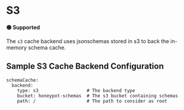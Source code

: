 # S3

**🟢 Supported**

The `s3` cache backend uses jsonschemas stored in s3 to back the in-memory schema cache.

## Sample S3 Cache Backend Configuration

```
schemaCache:
  backend:
    type: s3                  # The backend type
    bucket: honeypot-schemas  # The s3 bucket containing schemas
    path: /                   # The path to consider as root
```
